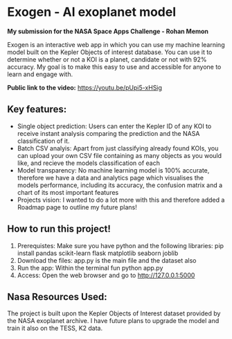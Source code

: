 # Exogen -  AI exoplanet model
**My submission for the NASA Space Apps Challenge - Rohan Memon**

Exogen is an interactive web app in which you can use my machine learning model built on the Kepler Objects of interest database. You can use it to determine whether or not a KOI is a planet, candidate or not with 92% accuracy. My goal is to make this easy to use and accessible for anyone to learn and engage with.

**Public link to the video:** https://youtu.be/pUpi5-xHSig

## Key features:
- Single object prediction: Users can enter the Kepler ID of any KOI to receive instant analysis comparing the prediction and the NASA classification of it.
- Batch CSV analyis: Apart from just classifying already found KOIs, you can upload your own CSV file containing as many objects as you would like, and recieve the models classification of each
- Model transparency: No machine learning model is 100% accurate, therefore we have a data and analytics page which visualises the models performance, including its accuracy, the confusion matrix and a chart of its most important features
- Projects vision: I wanted to do a lot more with this and therefore added a Roadmap page to outline my future plans!

## How to run this project!
1. Prerequistes: Make sure you have python and the following libraries: pip install pandas scikit-learn flask matplotlib seaborn joblib
2. Download the files: app.py is the main file and the dataset also
3. Run the app: Within the terminal fun python app.py
4. Access: Open the web browser and go to http://127.0.0.1:5000

## Nasa Resources Used:
The project is built upon the Kepler Objects of Interest dataset provided by the NASA exoplanet archive.
I have future plans to upgrade the model and train it also on the TESS, K2 data.
   
